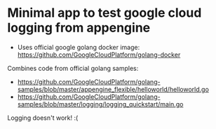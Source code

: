 # Minimal app to test google cloud logging from appengine

* Uses official google golang docker image: https://github.com/GoogleCloudPlatform/golang-docker

Combines code from official golang samples:

* https://github.com/GoogleCloudPlatform/golang-samples/blob/master/appengine_flexible/helloworld/helloworld.go
* https://github.com/GoogleCloudPlatform/golang-samples/blob/master/logging/logging_quickstart/main.go

Logging doesn't work! :(
